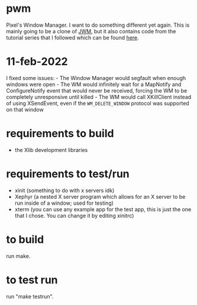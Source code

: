 # pwm
Pixel's Window Manager. I want to do something different yet again. This is mainly going to be a clone of [JWM](https://github.com/joewing/jwm), but it also contains code from the tutorial series that I followed which can be found [here](https://github.com/jichu4n/basic_wm).

# 11-feb-2022
I fixed some issues:
	- The Window Manager would segfault when enough windows were open
	- The WM would infinitely wait for a MapNotify and ConfigureNotify event that would never be received, forcing the WM to be completely unresponsive until killed
	- The WM would call XKillClient instead of using XSendEvent, even if the ```WM_DELETE_WINDOW``` protocol was supported on that window

# requirements to build
- the Xlib development libraries

# requirements to test/run
- xinit (something to do with x servers idk)
- Xephyr (a nested X server program which allows for an X server to be run inside of a window; used for testing)
- xterm (you can use any example app for the test app, this is just the one that I chose. You can change it by editing xinitrc)

# to build
run make.

# to test run
run "make testrun".
